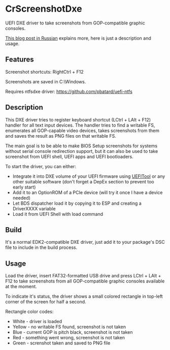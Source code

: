 # CrScreenshotDxe
UEFI DXE driver to take screenshots from GOP-compatible graphic consoles.

[This blog post in Russian](http://habrahabr.ru/post/274463/) explains more, here is just a description and usage.

## Features

Screenshot shortcuts: RightCtrl + F12

Screenshots are saved in C:\Windows.

Requires ntfsdxe driver: https://github.com/pbatard/uefi-ntfs

## Description
This DXE driver tries to register keyboard shortcut (LCtrl + LAlt + F12) handler for all text input devices. The handler tries to find a writable FS, enumerates all GOP-capable video devices, takes screenshots from them and saves the result as PNG files on that writable FS.

The main goal is to be able to make BIOS Setup screenshots for systems without serial console redirection support, but it can also be used to take screenshot from UEFI shell, UEFI apps and UEFI bootloaders. 

To start the driver, you can either:
- Integrate it into DXE volume of your UEFI firmware using [UEFITool](https://github.com/LongSoft/UEFITool) or any other suitable software (don't forget a DepEx section to prevent too early start)
- Add it to an OptionROM of a PCIe device (will try it once I have a device needed)
- Let BDS dispatcher load it by copying it to ESP and creating a DriverXXXX variable
- Load it from UEFI Shell with load command

## Build
It's a normal EDK2-compatible DXE driver, just add it to your package's DSC file to include in the build process.

## Usage
Load the driver, insert FAT32-formatted USB drive and press LCtrl + LAlt + F12 to take screenshots from all GOP-compatible graphic consoles available at the moment. 

To indicate it's status, the driver shows a small colored rectangle in top-left corner of the screen for half a second.

Rectangle color codes:
- White  - driver is loaded
- Yellow - no writable FS found, screenshot is not taken
- Blue   - current GOP is pitch black, screenshot is not taken
- Red    - something went wrong, screenshot is not taken
- Green  - screnshot taken and saved to PNG file

